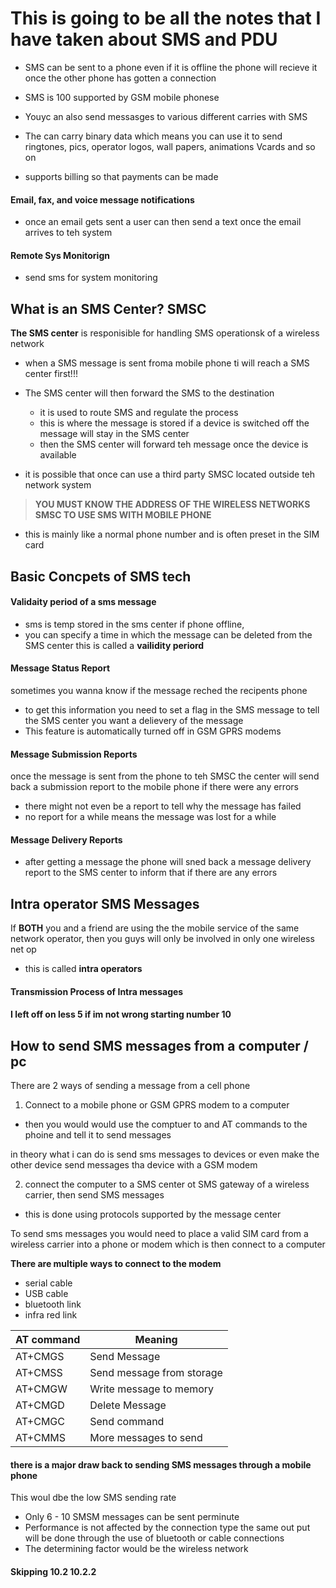 # This is going to be all the notes that I have taken about SMS and PDU 

- SMS can be sent to a phone even if it is offline the phone will recieve it 
once the other phone has gotten a connection 

- SMS is 100 supported by GSM mobile phonese 
- Youyc an also send messasges to various different carries with SMS 

- The can carry binary data which means you can use it to send ringtones, pics, operator logos, 
wall papers, animations Vcards and so on 

- supports billing so that payments can be made 

#### Email, fax, and voice message notifications

- once an email gets sent a user can then send a text once the email arrives to teh system 

#### Remote Sys Monitorign 

- send sms for system monitoring 

## What is an SMS Center? SMSC 

**The SMS center** is responisible for handling SMS operationsk of a wireless network 
- when a SMS message is sent froma mobile phone ti will reach a SMS center first!!! 
- The SMS center will then forward the SMS to the destination 
    - it is used to route SMS and regulate the process 
    - this is where the message is stored if a device is switched off the message will stay in the SMS center 
    - then the SMS center will forward teh message once the device is available 

- it is possible that once can use a third party SMSC located outside teh network system 

> **YOU MUST KNOW THE ADDRESS OF THE WIRELESS NETWORKS SMSC TO USE SMS WITH MOBILE PHONE**
- this is mainly like a normal phone number and is often preset in the SIM card 

## Basic Concpets of SMS tech

#### Validaity period of a sms message 

- sms is temp stored in the sms center if phone offline, 
- you can specify a time in which the message can be deleted from the SMS center this is called a 
**vailidity periord**

#### Message Status Report 

sometimes you wanna know if the message reched the recipents phone 
- to get this information you need to set a flag in the SMS message to tell the SMS center you want a delievery of 
the message 
- This feature is automatically turned off in GSM GPRS modems 

#### Message Submission Reports 
 
once the message is sent from the phone to teh SMSC the center will send back a submission report to the mobile phone if there 
were any errors 
- there might not even be a report to tell why the message has failed 
- no report for a while means the message was lost for a while 

#### Message Delivery Reports 

- after getting a message the phone will sned back a message delivery report to the SMS center to inform that 
if there are any errors  

## Intra operator SMS Messages 

If **BOTH** you and a friend are using the the mobile service of the same network operator, then you guys will 
only be involved in only one wireless net op 
- this is called **intra operators** 

#### Transmission Process of Intra messages 






#### I left off on less 5 if im not wrong starting number 10 

## How to send SMS messages from a computer / pc 

There are 2 ways of sending a message from a cell phone 

1. Connect to a mobile phone or GSM GPRS modem to a computer 
- then you would would use the comptuer to and AT commands to the phoine and tell it to send messages 

in theory what i can do is send sms messages to devices or even make the other device send messages tha device 
with a GSM modem 

2. connect the computer to a SMS center ot SMS gateway of a wireless carrier, then send SMS messages 
- this is done using protocols supported by the message center 

To send sms messages you would need to place a valid SIM card from a wireless carrier into a phone or modem 
which is then connect to a computer 

**There are multiple ways to connect to the modem** 
- serial cable 
- USB cable 
- bluetooth link 
- infra red link 

| AT command   | Meaning    |
|--------------- | --------------- |
| AT+CMGS   | Send Message   |
| AT+CMSS   | Send message from storage   |
| AT+CMGW   | Write message to memory   |
| AT+CMGD   | Delete Message   |
| AT+CMGC   | Send command |
| AT+CMMS   | More messages to send |

#### there is a major draw back to sending SMS messages through a mobile phone 

This woul dbe the low SMS sending rate 

- Only 6 - 10 SMSM messages can be sent perminute 
- Performance is not affected by the connection type the same out put will be done through the use of 
bluetooth or cable connections 
- The determining factor would be the wireless network 

#### Skipping 10.2 10.2.2 


























